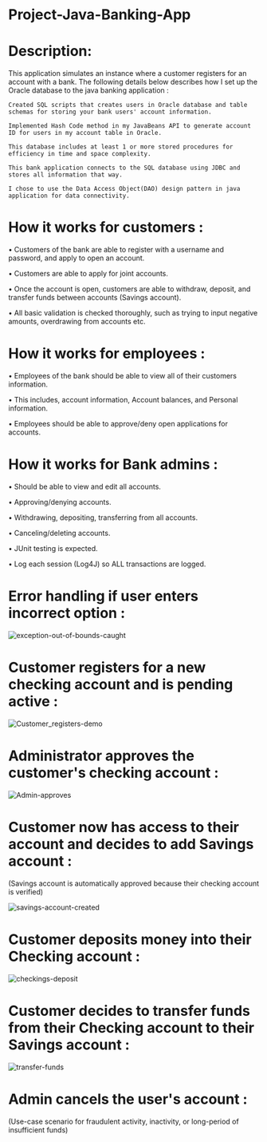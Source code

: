 # Project-Java-Banking-App

# Description:


This application simulates an instance where a customer registers for an account with a bank. The following details below describes how I set up the Oracle database to the java banking application :


 	Created SQL scripts that creates users in Oracle database and table schemas for storing your bank users' account information.
  
 	Implemented Hash Code method in my JavaBeans API to generate account ID for users in my account table in Oracle.

 	This database includes at least 1 or more stored procedures for efficiency in time and space complexity.

 	This bank application connects to the SQL database using JDBC and stores all information that way.

 	I chose to use the Data Access Object(DAO) design pattern in java application for data connectivity.




# How it works for customers :


•		Customers of the bank are able to register with a username and password, and apply to open an account.

•		Customers are able to apply for joint accounts.

•		Once the account is open, customers are able to withdraw, deposit, and transfer funds between accounts (Savings account).

•		All basic validation is checked thoroughly, such as trying to input negative amounts, overdrawing from accounts etc.

# How it works for employees :

•		Employees of the bank should be able to view all of their customers information.

•		This includes, account information, Account balances, and Personal information.

•		Employees should be able to approve/deny open applications for accounts.


# How it works for Bank admins : 

• Should be able to view and edit all accounts.

•	Approving/denying accounts.

•	Withdrawing, depositing, transferring from all accounts.

•	Canceling/deleting accounts.

•	JUnit testing is expected.

•	Log each session (Log4J) so ALL transactions are logged.


# Error handling if user enters incorrect option :


![exception-out-of-bounds-caught](https://user-images.githubusercontent.com/20470279/106412950-dde89f00-6416-11eb-909f-a245903c5e9d.gif)


# Customer registers for a new checking account and is pending active :


![Customer_registers-demo](https://user-images.githubusercontent.com/20470279/103751277-09be6380-4fd6-11eb-95f2-3197fa2349d9.gif)


# Administrator approves the customer's checking account :


![Admin-approves](https://user-images.githubusercontent.com/20470279/106399033-5124ed80-63e4-11eb-8555-c58e0450fbcc.gif)



# Customer now has access to their account and decides to add Savings account :
(Savings account is automatically approved because their checking account is verified)


![savings-account-created](https://user-images.githubusercontent.com/20470279/106399352-17ed7d00-63e6-11eb-9014-bc3c494236fb.gif)



# Customer deposits money into their Checking account : 


![checkings-deposit](https://user-images.githubusercontent.com/20470279/106399651-f9888100-63e7-11eb-9b1e-0c6543c72570.gif)



# Customer decides to transfer funds from their Checking account to their Savings account :


![transfer-funds](https://user-images.githubusercontent.com/20470279/106400718-32c3ef80-63ee-11eb-967a-e4938594befa.gif)


# Admin cancels the user's account :
(Use-case scenario for fraudulent activity, inactivity, or long-period of insufficient funds)












